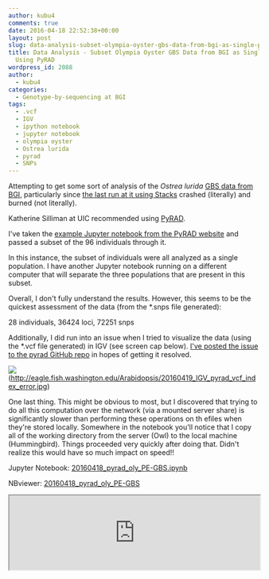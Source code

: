```yaml
---
author: kubu4
comments: true
date: 2016-04-18 22:52:38+00:00
layout: post
slug: data-analysis-subset-olympia-oyster-gbs-data-from-bgi-as-single-population-using-pyrad
title: Data Analysis - Subset Olympia Oyster GBS Data from BGI as Single Population
  Using PyRAD
wordpress_id: 2088
author:
  - kubu4
categories:
  - Genotype-by-sequencing at BGI
tags:
  - .vcf
  - IGV
  - ipython notebook
  - jupyter notebook
  - olympia oyster
  - Ostrea lurida
  - pyrad
  - SNPs
---
```


Attempting to get some sort of analysis of the _Ostrea lurida_ [GBS data from BGI](https://github.com/RobertsLab/project-olympia.oyster-genomic/wiki/Genotype-by-sequencing-November-2015), particularly since [the last run at it using Stacks](2016/04/06/data-analysis-oly-gbs-data-from-bgi.html) crashed (literally) and burned (not literally).

Katherine Silliman at UIC recommended using [PyRAD](https://dereneaton.com/software/pyrad/).

I've taken the [example Jupyter notebook from the PyRAD website](https://nbviewer.ipython.org/gist/dereneaton/1f661bfb205b644086cc/PE-GBS_empirical.ipynb) and passed a subset of the 96 individuals through it.

In this instance, the subset of individuals were all analyzed as a single population. I have another Jupyter notebook running on a different computer that will separate the three populations that are present in this subset.

Overall, I don't fully understand the results. However, this seems to be the quickest assessment of the data (from the *.snps file generated):

28 individuals, 36424 loci, 72251 snps

Additionally, I did run into an issue when I tried to visualize the data (using the *.vcf file generated) in IGV (see screen cap below). [I've posted the issue to the pyrad GitHub repo](https://github.com/dereneaton/pyrad/issues/29) in hopes of getting it resolved.

![](https://eagle.fish.washington.edu/Arabidopsis/20160419_IGV_pyrad_vcf_index_error.jpg)(http://eagle.fish.washington.edu/Arabidopsis/20160419_IGV_pyrad_vcf_index_error.jpg)



One last thing. This might be obvious to most, but I discovered that trying to do all this computation over the network (via a mounted server share) is significantly slower than performing these operations on th efiles when they're stored locally. Somewhere in the notebook you'll notice that I copy all of the working directory from the server (Owl) to the local machine (Hummingbird). Things proceeded very quickly after doing that. Didn't realize this would have so much impact on speed!!

Jupyter Notebook: [20160418_pyrad_oly_PE-GBS.ipynb](https://eagle.fish.washington.edu/Arabidopsis/iPythonNotebooks/20160418_pyrad_oly_PE-GBS.ipynb)

NBviewer: [20160418_pyrad_oly_PE-GBS](https://nbviewer.jupyter.org/url/eagle.fish.washington.edu/Arabidopsis/iPythonNotebooks/20160418_pyrad_oly_PE-GBS.ipynb)
<iframe src="https://nbviewer.jupyter.org/url/eagle.fish.washington.edu/Arabidopsis/iPythonNotebooks/20160418_pyrad_oly_PE-GBS.ipynb" width="100%" same_height_as="window" scrolling="yes"></iframe>
